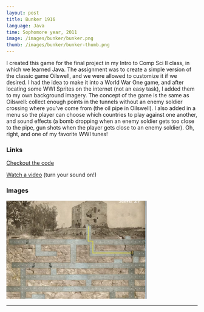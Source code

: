 ```yaml
---
layout: post
title: Bunker 1916
language: Java
time: Sophomore year, 2011
image: /images/bunker/bunker.png
thumb: /images/bunker/bunker-thumb.png
---
```


I created this game for the final project in my Intro to Comp Sci II class, in which we learned Java. The assignment was to create a simple version of the classic game Oilswell, and we were allowed to customize it if we desired. I had the idea to make it into a World War One game, and after locating some WWI Sprites on the internet (not an easy task), I added them to my own background imagery. The concept of the game is the same as Oilswell: collect enough points in the tunnels without an enemy soldier crossing where you’ve come from (the oil pipe in Oilswell). I also added in a menu so the player can choose which countries to play against one another, and sound effects (a bomb dropping when an enemy soldier gets too close to the pipe, gun shots when the player gets close to an enemy soldier). Oh, right, and one of my favorite WWI tunes!

<h3>Links</h3>
<a href="https://github.com/meredithmmyers/Bunker-1916-Game" target="_blank">Checkout the code</a>

<a href="http://www.youtube.com/watch?v=Rwb5S-l3Bek" target="_blank">Watch a video</a> (turn your sound on!)

<h3>Images</h3>
<a href="/images/bunker/bunker.png" target="_blank"><img src="/images/bunker/bunker-thumb.png" alt="Bunker"></a>

-----